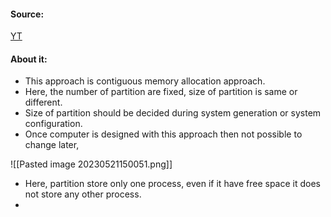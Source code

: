 #### Source:
[YT](https://www.youtube.com/watch?v=7XOXQQFq5qw&list=PLXj4XH7LcRfDrdQuJTHIPmKMpa7eYVaPm&index=51)


#### About it:

* This approach is contiguous memory allocation approach.
* Here, the number of partition are fixed, size of partition is same or different.
* Size of partition should be decided during system generation or system configuration.
* Once computer is designed with this approach then not possible to change later,

![[Pasted image 20230521150051.png]]

* Here, partition store only one process, even if it have free space it does not store any other process.
* 